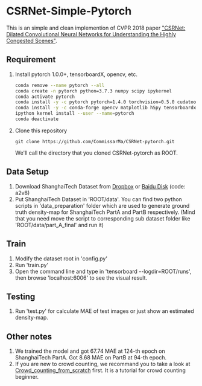 # CSRNet-Simple-Pytorch
This is an simple and clean implemention of CVPR 2018 paper ["CSRNet: Dilated Convolutional Neural Networks for Understanding the Highly Congested Scenes"](https://arxiv.org/abs/1802.10062).  

## Requirement
1. Install pytorch 1.0.0+, tensorboardX, opencv, etc.

    ```bash
    conda remove --name pytorch --all
    conda create -n pytorch python=3.7.3 numpy scipy ipykernel
    conda activate pytorch
    conda install -y -c pytorch pytorch=1.4.0 torchvision=0.5.0 cudatoolkit=10.1
    conda install -y -c conda-forge opencv matplotlib h5py tensorboardx tqdm pylint
    ipython kernel install --user --name=pytorch
    conda deactivate
    ```

2. Clone this repository  
    ```git
    git clone https://github.com/CommissarMa/CSRNet-pytorch.git
    ```
    We'll call the directory that you cloned CSRNet-pytorch as ROOT.

## Data Setup
1. Download ShanghaiTech Dataset from
[Dropbox](https://www.dropbox.com/s/fipgjqxl7uj8hd5/ShanghaiTech.zip?dl=0) or [Baidu Disk](https://pan.baidu.com/s/101mNo_Vz21IwDYnYTnLQpw) (code: a2v8)   
2. Put ShanghaiTech Dataset in 'ROOT/data'. 
You can find two python scripts in 
'data_preparation' folder which are used to generate ground truth density-map for 
ShanghaiTech PartA and PartB respectively. (Mind that you need move the script to corresponding 
sub dataset folder like 'ROOT/data/part_A_final' and run it)  
## Train
1. Modify the dataset root in 'config.py'   
2. Run 'train.py'
3. Open the command line and type in 'tensorboard --logdir=ROOT/runs', then browse 'localhost:6006' to see the visual result. 

## Testing
1. Run 'test.py' for calculate MAE of test images or just show an estimated density-map. 

## Other notes
1. We trained the model and got 67.74 MAE at 124-th epoch on ShanghaiTech PartA. Got 8.68 
MAE on PartB at 94-th epoch. 
2. If you are new to crowd counting, we recommand you to take a look at [Crowd_counting_from_scratch](https://github.com/CommissarMa/Crowd_counting_from_scratch) first. It is a tutorial for crowd counting beginner.
